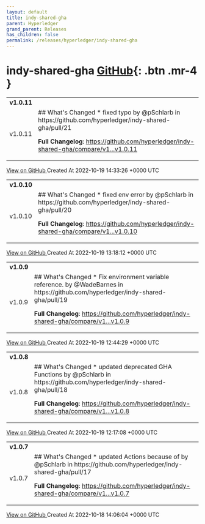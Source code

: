 ```yaml
---
layout: default
title: indy-shared-gha
parent: Hyperledger
grand_parent: Releases
has_children: false
permalink: /releases/hyperledger/indy-shared-gha
---
```


# indy-shared-gha <span class="fs-3 right-align">[GitHub](https://github.com/hyperledger/indy-shared-gha){: .btn .mr-4 }</span>


<div>
    <table>
        <tr>
            <td colspan="2">
                <b>
                    v1.0.11
                </b>
            </td>
        </tr>
        <tr>
            <td>
                <span class="chip">
                    v1.0.11
                </span>
            </td>
            <td>
                ## What's Changed
* fixed typo by @pSchlarb in https://github.com/hyperledger/indy-shared-gha/pull/21


**Full Changelog**: https://github.com/hyperledger/indy-shared-gha/compare/v1...v1.0.11
            </td>
        </tr>
    </table>
    <a href="https://github.com/hyperledger/indy-shared-gha/releases/tag/v1.0.11" class=".btn">
        View on GitHub
    </a>
    <span class="right-align">
        Created At 2022-10-19 14:33:26 +0000 UTC
    </span>
</div>

<div>
    <table>
        <tr>
            <td colspan="2">
                <b>
                    v1.0.10
                </b>
            </td>
        </tr>
        <tr>
            <td>
                <span class="chip">
                    v1.0.10
                </span>
            </td>
            <td>
                ## What's Changed
* fixed env error by @pSchlarb in https://github.com/hyperledger/indy-shared-gha/pull/20


**Full Changelog**: https://github.com/hyperledger/indy-shared-gha/compare/v1...v1.0.10
            </td>
        </tr>
    </table>
    <a href="https://github.com/hyperledger/indy-shared-gha/releases/tag/v1.0.10" class=".btn">
        View on GitHub
    </a>
    <span class="right-align">
        Created At 2022-10-19 13:18:12 +0000 UTC
    </span>
</div>

<div>
    <table>
        <tr>
            <td colspan="2">
                <b>
                    v1.0.9
                </b>
            </td>
        </tr>
        <tr>
            <td>
                <span class="chip">
                    v1.0.9
                </span>
            </td>
            <td>
                ## What's Changed
* Fix environment variable reference. by @WadeBarnes in https://github.com/hyperledger/indy-shared-gha/pull/19


**Full Changelog**: https://github.com/hyperledger/indy-shared-gha/compare/v1...v1.0.9
            </td>
        </tr>
    </table>
    <a href="https://github.com/hyperledger/indy-shared-gha/releases/tag/v1.0.9" class=".btn">
        View on GitHub
    </a>
    <span class="right-align">
        Created At 2022-10-19 12:44:29 +0000 UTC
    </span>
</div>

<div>
    <table>
        <tr>
            <td colspan="2">
                <b>
                    v1.0.8
                </b>
            </td>
        </tr>
        <tr>
            <td>
                <span class="chip">
                    v1.0.8
                </span>
            </td>
            <td>
                ## What's Changed
* updated deprecated GHA Functions  by @pSchlarb in https://github.com/hyperledger/indy-shared-gha/pull/18


**Full Changelog**: https://github.com/hyperledger/indy-shared-gha/compare/v1...v1.0.8
            </td>
        </tr>
    </table>
    <a href="https://github.com/hyperledger/indy-shared-gha/releases/tag/v1.0.8" class=".btn">
        View on GitHub
    </a>
    <span class="right-align">
        Created At 2022-10-19 12:17:08 +0000 UTC
    </span>
</div>

<div>
    <table>
        <tr>
            <td colspan="2">
                <b>
                    v1.0.7
                </b>
            </td>
        </tr>
        <tr>
            <td>
                <span class="chip">
                    v1.0.7
                </span>
            </td>
            <td>
                ## What's Changed
* updated Actions because of by @pSchlarb in https://github.com/hyperledger/indy-shared-gha/pull/17


**Full Changelog**: https://github.com/hyperledger/indy-shared-gha/compare/v1...v1.0.7
            </td>
        </tr>
    </table>
    <a href="https://github.com/hyperledger/indy-shared-gha/releases/tag/v1.0.7" class=".btn">
        View on GitHub
    </a>
    <span class="right-align">
        Created At 2022-10-18 14:06:04 +0000 UTC
    </span>
</div>

